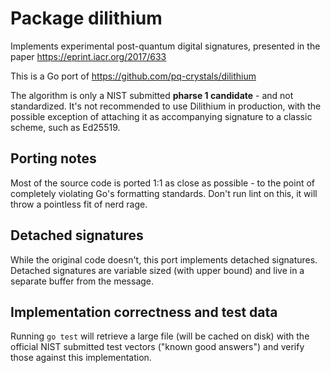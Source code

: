 # Package dilithium
Implements experimental post-quantum digital signatures, presented in the paper
https://eprint.iacr.org/2017/633

This is a Go port of https://github.com/pq-crystals/dilithium

The algorithm is only a NIST submitted **pharse 1 candidate** - and not standardized.
It's not recommended to use Dilithium in production, with the possible
exception of attaching it as accompanying signature to a classic scheme, such as
Ed25519.

## Porting notes

Most of the source code is ported 1:1 as close as possible - to the point of
completely violating Go's formatting standards. Don't run lint on this, it will
throw a pointless fit of nerd rage.

## Detached signatures

While the original code doesn't, this port implements detached signatures.
Detached signatures are variable sized (with upper bound) and live in a
separate buffer from the message.

## Implementation correctness and test data

Running `go test` will retrieve a large file (will be cached on disk) with the
official NIST submitted test vectors ("known good answers") and verify those
against this implementation.

